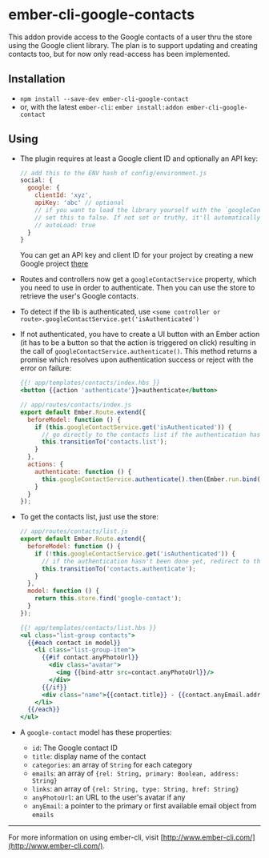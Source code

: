 # ember-cli-google-contacts

This addon provide access to the Google contacts of a user thru the store using the Google client
library. The plan is to support updating and creating contacts too, but for now only read-access
has been implemented.

## Installation

* `npm install --save-dev ember-cli-google-contact`
* or, with the latest `ember-cli`: `ember install:addon ember-cli-google-contact`

## Using

* The plugin requires at least a Google client ID and optionally an API key:

    ```js
    // add this to the ENV hash of config/environment.js
    social: {
      google: {
        clientId: 'xyz',
        apiKey: 'abc' // optional
        // if you want to load the library yourself with the `googleContactService.load()`,
        // set this to false. If not set or truthy, it'll automatically load with your application
        // autoLoad: true
      }
    }
    ```
    
    You can get an API key and client ID for your project by creating a new Google project
    [there](https://console.developers.google.com/)

* Routes and controllers now get a `googleContactService` property, which you need to use in order
to authenticate. Then you can use the store to retrieve the user's Google contacts.
* To detect if the lib is authenticated, use `<some controller or route>.googleContactService.get('isAuthenticated')`
* If not authenticated, you have to create a UI button with an Ember action (it has to be a button so that
the action is triggered on click) resulting in the call of `googleContactService.authenticate()`.
This method returns a promise which resolves upon authentication success or reject with the error on
failure:

    ```handlebars
    {{! app/templates/contacts/index.hbs }}
    <button {{action 'authenticate'}}>authenticate</button>
    ```

    ```js
    // app/routes/contacts/index.js
    export default Ember.Route.extend({
      beforeModel: function () {
        if (this.googleContactService.get('isAuthenticated')) {
          // go directly to the contacts list if the authentication has already been done
          this.transitionTo('contacts.list');
        }
      },
      actions: {
        authenticate: function () {
          this.googleContactService.authenticate().then(Ember.run.bind(this, 'transitionTo', 'contacts.list'));
        }
      }
    });
    ```
    
* To get the contacts list, just use the store:

    ```js
    // app/routes/contacts/list.js
    export default Ember.Route.extend({
      beforeModel: function () {
        if (!this.googleContactService.get('isAuthenticated')) {
          // if the authentication hasn't been done yet, redirect to the authenticate screen
          this.transitionTo('contacts.authenticate');
        }
      },
      model: function () {
        return this.store.find('google-contact');
      }
    });
    ```
    
    ```handlebars
    {{! app/templates/contacts/list.hbs }}
    <ul class="list-group contacts">
      {{#each contact in model}}
        <li class="list-group-item">
          {{#if contact.anyPhotoUrl}}
            <div class="avatar">
              <img {{bind-attr src=contact.anyPhotoUrl}}/>
            </div>
          {{/if}}
          <div class="name">{{contact.title}} - {{contact.anyEmail.address}}</div>
        </li>
      {{/each}}
    </ul>
    ```

* A `google-contact` model has these properties:
    - `id`: The Google contact ID
    - `title`: display name of the contact
    - `categories`: an array of `String` for each category
    - `emails`: an array of `{rel: String, primary: Boolean, address: String}`
    - `links`: an array of `{rel: String, type: String, href: String}`
    - `anyPhotoUrl`: an URL to the user's avatar if any
    - `anyEmail`: a pointer to the primary or first available email object from `emails`

---

For more information on using ember-cli, visit [http://www.ember-cli.com/](http://www.ember-cli.com/).
